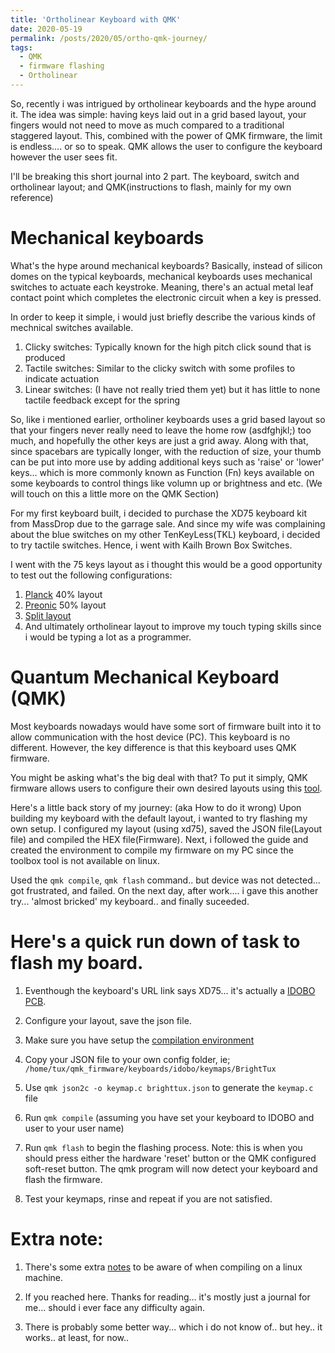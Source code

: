 ```yaml
---
title: 'Ortholinear Keyboard with QMK'
date: 2020-05-19
permalink: /posts/2020/05/ortho-qmk-journey/
tags:
  - QMK
  - firmware flashing
  - Ortholinear
---
```



So, recently i was intrigued by ortholinear keyboards and the hype around it. The idea was simple: having keys
laid out in a grid based layout, your fingers would not need to move as much compared to a traditional staggered layout.
This, combined with the power of QMK firmware, the limit is endless.... or so to speak. QMK allows the user to configure
the keyboard however the user sees fit. 

I'll be breaking this short journal into 2 part. The keyboard, switch and ortholinear layout; and QMK(instructions to flash, 
mainly for my own reference)
 
Mechanical keyboards
======

What's the hype around mechanical keyboards? Basically, instead of silicon domes on the typical keyboards, mechanical keyboards
uses mechanical switches to actuate each keystroke. Meaning, there's an actual metal leaf contact point which completes the
electronic circuit when a key is pressed. 

In order to keep it simple, i would just briefly describe the various kinds of mechnical switches available.
1. Clicky switches: Typically known for the high pitch click sound that is produced
2. Tactile switches: Similar to the clicky switch with some profiles to indicate actuation
3. Linear switches: (I have not really tried them yet) but it has little to none tactile feedback except for the spring

So, like i mentioned earlier, ortholiner keyboards uses a grid based layout so that your fingers never really need to leave
the home row (asdfghjkl;) too much, and hopefully the other keys are just a grid away. Along with that, since spacebars are
typically longer, with the reduction of size, your thumb can be put into more use by adding additional keys such as 
'raise' or 'lower' keys... which is more commonly known as Function (Fn) keys available on some keyboards to control things
like volumn up or brightness and etc. (We will touch on this a little more on the QMK Section)

For my first keyboard built, i decided to purchase the XD75 keyboard kit from MassDrop due to the garrage sale.
And since my wife was complaining about the blue switches on my other TenKeyLess(TKL) keyboard, i decided to try 
tactile switches. Hence, i went with Kailh Brown Box Switches. 

I went with the 75 keys layout as i thought this would be a good opportunity to test out the following configurations:
1. [Planck](https://drop.com/buy/planck-mechanical-keyboard) 40% layout
2. [Preonic](https://drop.com/buy/preonic-mechanical-keyboard) 50% layout
3. [Split layout](https://yushakobo.jp/shop/consign_chidori/) 
4. And ultimately ortholinear layout to improve my touch typing skills since i would be typing a lot as a programmer.


Quantum Mechanical Keyboard (QMK)
========

Most keyboards nowadays would have some sort of firmware built into it to allow communication with the host device (PC).
This keyboard is no different. However, the key difference is that this keyboard uses QMK firmware. 

You might be asking what's the big deal with that? To put it simply, QMK firmware allows users to configure their own 
desired layouts using this [tool](https://config.qmk.fm). 

Here's a little back story of my journey: (aka How to do it wrong)
Upon building my keyboard with the default layout, i wanted to try flashing my own setup.
I configured my layout (using xd75), saved the JSON file(Layout file) and compiled the HEX file(Firmware). 
Next, i followed the guide and created the environment to compile my firmware on my PC since the toolbox tool is not
available on linux. 

Used the `qmk compile`, `qmk flash` command.. but device was not detected... got frustrated, and failed.
On the next day, after work.... i gave this another try... 'almost bricked' my keyboard.. and finally suceeded.

Here's a quick run down of task to flash my board.
==========

1. Eventhough the keyboard's URL link says XD75... it's actually a [IDOBO PCB](https://config.qmk.fm/#/idobo/LAYOUT_ortho_5x15).

2. Configure your layout, save the json file.

3. Make sure you have setup the [compilation environment](https://docs.qmk.fm/#/newbs_getting_started?id=setting-up-your-qmk-environment)

4. Copy your JSON file to your own config folder, ie; `/home/tux/qmk_firmware/keyboards/idobo/keymaps/BrightTux`

5. Use `qmk json2c -o keymap.c brighttux.json` to generate the `keymap.c` file

6. Run `qmk compile` (assuming you have set your keyboard to IDOBO and user to your user name)

7. Run `qmk flash` to begin the flashing process. Note: this is when you should press either the hardware 'reset' button or 
the QMK configured soft-reset button. The qmk program will now detect your keyboard and flash the firmware.

8. Test your keymaps, rinse and repeat if you are not satisfied.



Extra note:
=========

1. There's some extra [notes](https://docs.qmk.fm/#/faq_build?id=linux-udev-rules) to be aware of when compiling on a 
linux machine. 

2. If you reached here. Thanks for reading... it's mostly just a journal for me... should i ever face any difficulty again.

3. There is probably some better way... which i do not know of.. but hey.. it works.. at least, for now..





